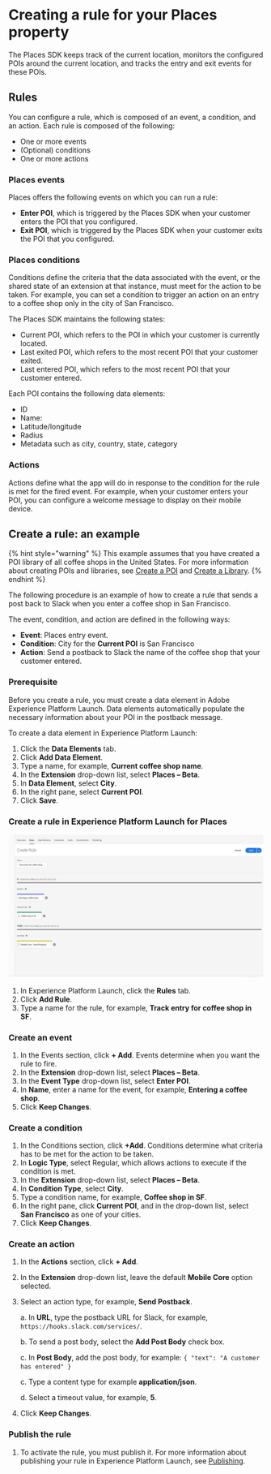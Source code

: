 # Creating a rule for your Places property

The Places SDK keeps track of the current location, monitors the configured POIs around the current location, and tracks the entry and exit events for these POIs.

## Rules

You can configure a rule, which is composed of an event, a condition, and an action. Each rule is composed of the following:

* One or more events
* \(Optional\) conditions
* One or more actions

### Places events

Places offers the following events on which you can run a rule:

* **Enter POI**, which is triggered by the Places SDK when your customer enters the POI that you configured.
* **Exit POI**, which is triggered by the Places SDK when your customer exits the POI that you configured.

### Places conditions

Conditions define the criteria that the data associated with the event, or the shared state of an extension at that instance, must meet for the action to be taken. For example, you can set a condition to trigger an action on an entry to a coffee shop only in the city of San Francisco.

The Places SDK maintains the following states:

* Current POI, which refers to the POI in which your customer is currently located.
* Last exited POI, which refers to the most recent POI that your customer exited.
* Last entered POI, which refers to the most recent POI that your customer entered.

Each POI contains the following data elements:

* ID 
* Name:
* Latitude/longitude
* Radius
* Metadata such as city, country, state, category

### Actions

Actions define what the app will do in response to the condition for the rule is met for the fired event. For example, when your customer enters your POI, you can configure a welcome message to display on their mobile device.

## Create a rule: an example

{% hint style="warning" %}
This example assumes that you have created a POI library of all coffee shops in the United States. For more information about creating POIs and libraries, see [Create a POI](https://placesdocs.com/places-services-by-adobe-documentation/places-database-management-1/managing-pois-in-the-places-ui#create-a-poi) and [Create a Library](https://placesdocs.com/places-services-by-adobe-documentation/places-database-management-1/manage-libraries#create-a-library).
{% endhint %}

The following procedure is an example of how to create a rule that sends a post back to Slack when you enter a coffee shop in San Francisco.

The event, condition, and action are defined in the following ways:

* **Event**: Places entry event.
* **Condition**: City for the **Current POI** is San Francisco
* **Action**: Send a postback to Slack the name of the coffee shop that your customer entered.

### Prerequisite

Before you create a rule, you must create a data element in Adobe Experience Platform Launch. Data elements automatically populate the necessary information about your POI in the postback message.

To create a data element in Experience Platform Launch:

1. Click the **Data Elements** tab.
2. Click **Add Data Element**.
3. Type a name, for example, **Current coffee shop name**.
4. In the **Extension** drop-down list, select **Places – Beta**.
5. In **Data Element**, select **City**.
6. In the right pane, select **Current POI**.
7. Click **Save**.

### Create a rule in Experience Platform Launch for Places

![](../.gitbook/assets/create-a-rule.png)

1. In Experience Platform Launch, click the **Rules** tab.
2. Click **Add Rule**.
3. Type a name for the rule, for example, **Track entry for coffee shop in SF**.

### Create an event

1. In the Events section, click **+ Add**. Events determine when you want the rule to fire.
2. In the **Extension** drop-down list, select **Places – Beta**.
3. In the **Event Type** drop-down list, select **Enter POI**.
4. In **Name**, enter a name for the event, for example, **Entering a coffee shop**.
5. Click **Keep Changes**.

### Create a condition

1. In the Conditions section, click **+Add**. Conditions determine what criteria has to be met for the action to be taken.
2. In **Logic Type**, select Regular, which allows actions to execute if the condition is met.
3. In the **Extension** drop-down list, select **Places – Beta**.
4. In **Condition Type**, select **City**.
5. Type a condition name, for example, **Coffee shop in SF**.
6. In the right pane, click **Current POI**, and in the drop-down list, select **San Francisco** as one of your cities.
7. Click **Keep Changes**.

### Create an action

1. In the **Actions** section, click **+ Add**.
2. In the **Extension** drop-down list, leave the default **Mobile Core** option selected.
3. Select an action type, for example, **Send Postback**.

   a. In **URL**, type the postback URL for Slack, for example, `https://hooks.slack.com/services/`.

   b. To send a post body, select the **Add Post Body** check box.

   c. In **Post Body**, add the post body, for example: `{ "text": "A customer has entered" }`

   c. Type a content type for example **application/json**.

   d. Select a timeout value, for example, **5**.

4. Click **Keep Changes**.

### Publish the rule

1. To activate the rule, you must publish it. For more information about publishing your rule in Experience Platform Launch, see [Publishing](https://docs.adobelaunch.com/launch-reference/publishing).

